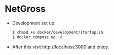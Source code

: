 # NetGross

* Development set up:
  ```sh
  $ chmod +x docker/development/startup.sh
  $ docker compose up -d
  ```
* After this visit http://localhost:3000 and enjoy.